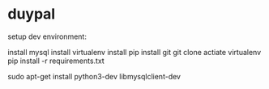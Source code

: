 # duypal

setup dev environment:

install mysql
install virtualenv
install pip
install git
git clone
actiate virtualenv
pip install -r requirements.txt

sudo apt-get install python3-dev libmysqlclient-dev


